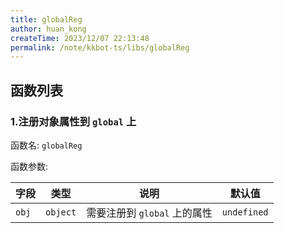 ```yaml
---
title: globalReg
author: huan_kong
createTime: 2023/12/07 22:13:48
permalink: /note/kkbot-ts/libs/globalReg
---
```


## 函数列表

### 1.注册对象属性到 `global` 上

函数名: `globalReg`

函数参数: 

| 字段  | 类型     | 说明                         | 默认值      |
| ----- | -------- | ---------------------------- | ----------- |
| `obj` | `object` | 需要注册到 `global` 上的属性 | `undefined` |
